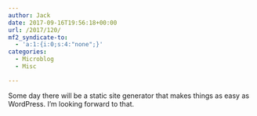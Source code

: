 ```yaml
---
author: Jack
date: 2017-09-16T19:56:18+00:00
url: /2017/120/
mf2_syndicate-to:
  - 'a:1:{i:0;s:4:"none";}'
categories:
  - Microblog
  - Misc

---
```

Some day there will be a static site generator that makes things as easy as WordPress. I&#8217;m looking forward to that.